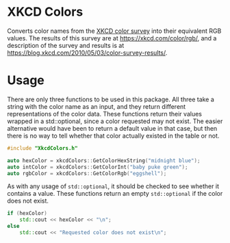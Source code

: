 # XKCD Colors
 
Converts color names from the [XKCD color survey](https://xkcd.com/color/rgb/)
into their equivalent RGB values. The results of this survey are at
https://xkcd.com/color/rgb/, and a description of the survey and results is at
https://blog.xkcd.com/2010/05/03/color-survey-results/.

# Usage
There are only three functions to be used in this package. All three take a string
with the color name as an input, and they return different representations of the
color data. These functions return their values wrapped in a std::optional, since a
color requested may not exist. The easier alternative would have been to return a
default value in that case, but then there is no way to tell whether that color
actually existed in the table or not.

```c++
#include "XkcdColors.h"

auto hexColor = xkcdColors::GetColorHexString("midnight blue");
auto intColor = xkcdColors::GetColorInt("baby puke green");
auto rgbColor = xkcdColors::GetColorRgb("eggshell");
```

As with any usage of `std::optional`, it should be checked to see whether it contains
a value. These functions return an empty `std::optional` if the color does not exist.

```c++
if (hexColor)
    std::cout << hexColor << "\n";
else
    std::cout << "Requested color does not exist\n";
```